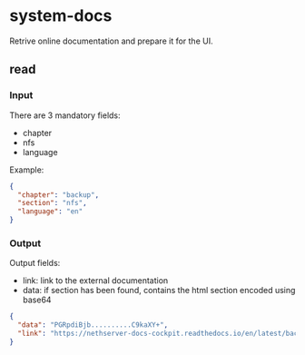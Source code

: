 # system-docs

Retrive online documentation and prepare it for the UI.

## read

### Input

There are 3 mandatory fields:

- chapter
- nfs
- language

Example:
```json
{
  "chapter": "backup",
  "section": "nfs",
  "language": "en"
}
```


### Output

Output fields:

- link: link to the external documentation
- data: if section has been found, contains the html section encoded using base64

```json
{
  "data": "PGRpdiBjb..........C9kaXY+",
  "link": "https://nethserver-docs-cockpit.readthedocs.io/en/latest/backup.html#nfs"
}
```

